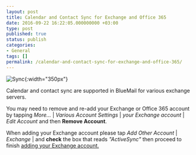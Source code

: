 ```yaml
---
layout: post
title: Calendar and Contact Sync for Exchange and Office 365
date: 2016-09-22 16:22:05.000000000 +03:00
type: post
published: true
status: publish
categories:
- General
tags: []
permalink: /calendar-and-contact-sync-for-exchange-and-office-365/
---
```


![Sync](/assets/SES_Sync_v6.png){:width="350px"}

Calendar and contact sync are supported in BlueMail for various exchange servers.


You may need to remove and re-add your Exchange or Office 365 account by tapping *More...* \| *Various Account Settings* \| *your Exchange account* \| *Edit Account* and then **Remove Account**.

When adding your Exchange account please tap *Add Other Account* \| *Exchange* \| and **check** the box that reads *"ActiveSync"* then proceed to finish [adding your Exchange account.](/add-exchange-account/)